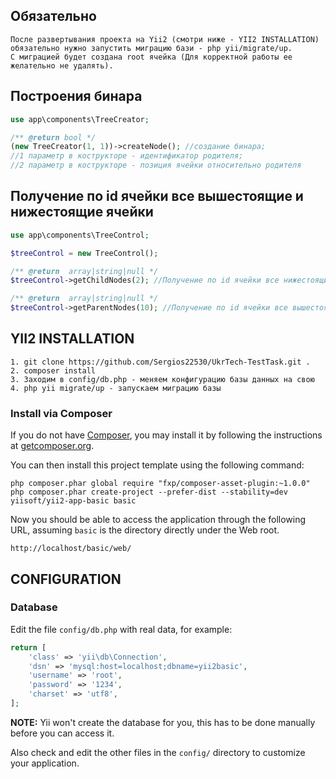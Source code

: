Обязательно
-----
```
После развертывания проекта на Yii2 (смотри ниже - YII2 INSTALLATION) обязательно нужно запустить миграцию бази - php yii/migrate/up. 
С миграцией будет создана root ячейка (Для корректной работы ее желательно не удалять). 
```

Построения бинара
------------
```php
use app\components\TreeCreator;

/** @return bool */
(new TreeCreator(1, 1))->createNode(); //создание бинара; 
//1 параметр в кострукторе - идентификатор родителя; 
//2 параметр в кострукторе - позиция ячейки относительно родителя  
```
Получение по id ячейки все вышестоящие и нижестоящие ячейки
------------
```php
use app\components\TreeControl;

$treeControl = new TreeControl();

/** @return  array|string|null */
$treeControl->getChildNodes(2); //Получение по id ячейки все нижестоящие ячейки; Возвращает массив; 

/** @return  array|string|null */
$treeControl->getParentNodes(10); //Получение по id ячейки все вышестоящие ячейки; Возвращает массив; 

```

YII2 INSTALLATION
------------

~~~
1. git clone https://github.com/Sergios22530/UkrTech-TestTask.git .
2. composer install
3. Заходим в config/db.php - меняем конфигурацию базы данных на свою 
4. php yii migrate/up - запускаем миграцию базы
~~~


### Install via Composer

If you do not have [Composer](http://getcomposer.org/), you may install it by following the instructions
at [getcomposer.org](http://getcomposer.org/doc/00-intro.md#installation-nix).

You can then install this project template using the following command:

~~~
php composer.phar global require "fxp/composer-asset-plugin:~1.0.0"
php composer.phar create-project --prefer-dist --stability=dev yiisoft/yii2-app-basic basic
~~~

Now you should be able to access the application through the following URL, assuming `basic` is the directory
directly under the Web root.

~~~
http://localhost/basic/web/
~~~


CONFIGURATION
-------------

### Database

Edit the file `config/db.php` with real data, for example:

```php
return [
    'class' => 'yii\db\Connection',
    'dsn' => 'mysql:host=localhost;dbname=yii2basic',
    'username' => 'root',
    'password' => '1234',
    'charset' => 'utf8',
];
```

**NOTE:** Yii won't create the database for you, this has to be done manually before you can access it.

Also check and edit the other files in the `config/` directory to customize your application.
